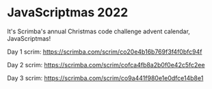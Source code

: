 # JavaScriptmas 2022

It's Scrimba's annual Christmas code challenge advent calendar, JavaScriptmas!

Day 1 scrim:
https://scrimba.com/scrim/co20e4b16b769f3f4f0bfc94f

Day 2 scrim:
https://scrimba.com/scrim/cofca4fb8a2b0f0e42c5fc2ee

Day 3 scrim:
https://scrimba.com/scrim/co9a441f980e1e0dfce14b8e1
